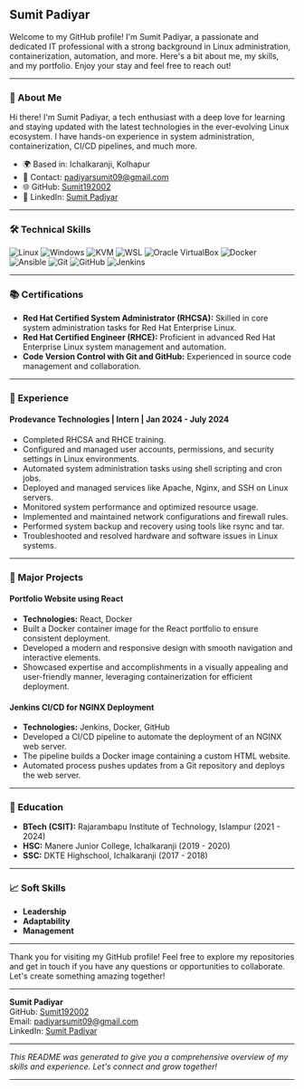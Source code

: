 ## Sumit Padiyar 

Welcome to my GitHub profile! I'm Sumit Padiyar, a passionate and dedicated IT professional with a strong background in Linux administration, containerization, automation, and more. Here's a bit about me, my skills, and my portfolio. Enjoy your stay and feel free to reach out!

---

### 👋 About Me

Hi there! I'm Sumit Padiyar, a tech enthusiast with a deep love for learning and staying updated with the latest technologies in the ever-evolving Linux ecosystem. I have hands-on experience in system administration, containerization, CI/CD pipelines, and much more.

- 🌍 Based in: Ichalkaranji, Kolhapur
- 📧 Contact: padiyarsumit09@gmail.com
- 🌐 GitHub: [Sumit192002](https://github.com/Sumit192002)
- 💼 LinkedIn: [Sumit Padiyar](https://www.linkedin.com/in/sumit-padiyar-15238823a/)

---

### 🛠️ Technical Skills

![Linux](https://img.shields.io/badge/Linux-FCC624?style=for-the-badge&logo=linux&logoColor=black)
![Windows](https://img.shields.io/badge/Windows-0078D6?style=for-the-badge&logo=windows&logoColor=white)
![KVM](https://img.shields.io/badge/KVM-000000?style=for-the-badge&logo=kvm&logoColor=white)
![WSL](https://img.shields.io/badge/WSL-4D4D4D?style=for-the-badge&logo=linux&logoColor=white)
![Oracle VirtualBox](https://img.shields.io/badge/Oracle%20VirtualBox-183A61?style=for-the-badge&logo=virtualbox&logoColor=white)
![Docker](https://img.shields.io/badge/Docker-2496ED?style=for-the-badge&logo=docker&logoColor=white)
![Ansible](https://img.shields.io/badge/Ansible-EE0000?style=for-the-badge&logo=ansible&logoColor=white)
![Git](https://img.shields.io/badge/Git-F05032?style=for-the-badge&logo=git&logoColor=white)
![GitHub](https://img.shields.io/badge/GitHub-181717?style=for-the-badge&logo=github&logoColor=white)
![Jenkins](https://img.shields.io/badge/Jenkins-D24939?style=for-the-badge&logo=jenkins&logoColor=white)





---

### 📚 Certifications

- **Red Hat Certified System Administrator (RHCSA):** Skilled in core system administration tasks for Red Hat Enterprise Linux.
- **Red Hat Certified Engineer (RHCE):** Proficient in advanced Red Hat Enterprise Linux system management and automation.
- **Code Version Control with Git and GitHub:** Experienced in source code management and collaboration.

---

### 💼 Experience

#### **Prodevance Technologies | Intern | Jan 2024 - July 2024**

- Completed RHCSA and RHCE training.
- Configured and managed user accounts, permissions, and security settings in Linux environments.
- Automated system administration tasks using shell scripting and cron jobs.
- Deployed and managed services like Apache, Nginx, and SSH on Linux servers.
- Monitored system performance and optimized resource usage.
- Implemented and maintained network configurations and firewall rules.
- Performed system backup and recovery using tools like rsync and tar.
- Troubleshooted and resolved hardware and software issues in Linux systems.



---

### 📂 Major Projects

#### **Portfolio Website using React**

- **Technologies:** React, Docker
- Built a Docker container image for the React portfolio to ensure consistent deployment.
- Developed a modern and responsive design with smooth navigation and interactive elements.
- Showcased expertise and accomplishments in a visually appealing and user-friendly manner, leveraging containerization for efficient deployment.


#### **Jenkins CI/CD for NGINX Deployment**

- **Technologies:** Jenkins, Docker, GitHub
- Developed a CI/CD pipeline to automate the deployment of an NGINX web server.
- The pipeline builds a Docker image containing a custom HTML website.
- Automated process pushes updates from a Git repository and deploys the web server.



---

### 📜 Education

- **BTech (CSIT):** Rajarambapu Institute of Technology, Islampur (2021 - 2024)
- **HSC:** Manere Junior College, Ichalkaranji (2019 - 2020)
- **SSC:** DKTE Highschool, Ichalkaranji (2017 - 2018)

---

### 📈 Soft Skills

- **Leadership**
- **Adaptability**
- **Management**


---

Thank you for visiting my GitHub profile! Feel free to explore my repositories and get in touch if you have any questions or opportunities to collaborate. Let's create something amazing together!


---

**Sumit Padiyar**  
GitHub: [Sumit192002](https://github.com/Sumit192002)  
Email: padiyarsumit09@gmail.com  
LinkedIn: [Sumit Padiyar](https://www.linkedin.com/in/sumit-padiyar-15238823a/)

---

*This README was generated to give you a comprehensive overview of my skills and experience. Let's connect and grow together!*

---
